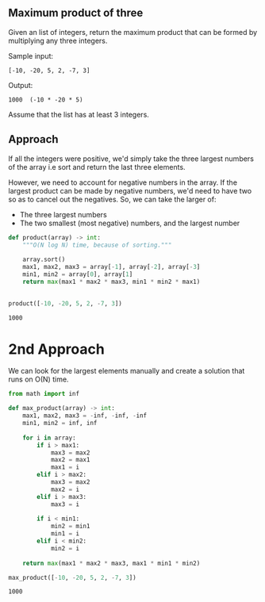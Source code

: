 ## Maximum product of three
Given an list of integers, return the maximum product that can be formed by multiplying any three integers.

Sample input:
```
[-10, -20, 5, 2, -7, 3]
```

Output:
```
1000  (-10 * -20 * 5)
```

Assume that the list has at least 3 integers.

## Approach
If all the integers were positive, we'd simply take the three largest numbers of the array i.e sort and return the last three elements.

However, we need to account for negative numbers in the array. If the largest product can be made by negative numbers, we'd need to have two so as to cancel out the negatives. So, we can take the larger of:

- The three largest numbers
- The two smallest (most negative) numbers, and the largest number


```python
def product(array) -> int:
    """O(N log N) time, because of sorting."""
    
    array.sort()
    max1, max2, max3 = array[-1], array[-2], array[-3]
    min1, min2 = array[0], array[1]
    return max(max1 * max2 * max3, min1 * min2 * max1)
    
```


```python
product([-10, -20, 5, 2, -7, 3])
```




    1000



# 2nd Approach
We can look for the largest elements manually and create a solution that runs on O(N) time.


```python
from math import inf

def max_product(array) -> int:
    max1, max2, max3 = -inf, -inf, -inf
    min1, min2 = inf, inf
    
    for i in array:
        if i > max1:
            max3 = max2
            max2 = max1
            max1 = i
        elif i > max2:
            max3 = max2
            max2 = i
        elif i > max3:
            max3 = i
        
        if i < min1:
            min2 = min1
            min1 = i
        elif i < min2:
            min2 = i
        
    return max(max1 * max2 * max3, max1 * min1 * min2)
```


```python
max_product([-10, -20, 5, 2, -7, 3])
```




    1000




```python

```
